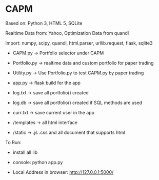 # CAPM
Based on: Python 3, HTML 5, SQLite

Realtime Data from: Yahoo, Optimization Data from quandl

Import: numpy, scipy, quandl, html.parser, urllib.request, flask, sqlite3

- CAPM.py -> Portfolio selector under CAPM

- Portfolio.py -> realtime data and custom portfolio for paper trading

- Utility.py -> Use Portfolio.py to test CAPM.py by paper trading

- app.py -> flask build for the app

- log.txt -> save all portfolio() created 

- log.db -> save all portfolio() created if SQL methods are used

- curr.txt -> save current user in the app

- /templates -> all html interface

- /static -> .js .css and all document that supports html

To Run:

- install all lib

- console: python app.py

- Local Address in browser: http://127.0.0.1:5000/
